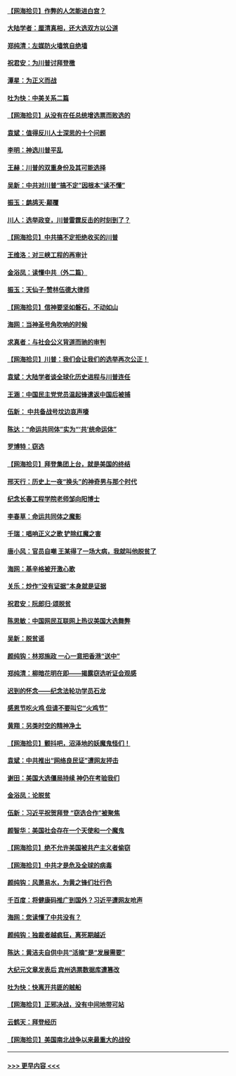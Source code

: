 #### [【网海拾贝】作弊的人怎能进白宫？](../pages/nsc993/n12603546.md?t=12090202) 
#### [大陆学者：厘清真相，还大选双方以公道](../pages/nsc993/n12603475.md?t=12090202) 
#### [郑纯清：左媒防火墙筑自绝墙](../pages/nsc993/n12602226.md?t=12090202) 
#### [祝君安：为川普讨拜登檄](../pages/nsc993/n12602199.md?t=12090202) 
#### [潭星：为正义而战](../pages/nsc993/n12600926.md?t=12090202) 
#### [吐为快：中美关系二篇](../pages/nsc993/n12600908.md?t=12090202) 
#### [【网海拾贝】从没有在任总统增选票而败选的](../pages/nsc993/n12600435.md?t=12090202) 
#### [袁斌：值得反川人士深思的十个问题](../pages/nsc993/n12600332.md?t=12090202) 
#### [李明：神选川普平乱](../pages/nsc993/n12599751.md?t=12090202) 
#### [王赫：川普的双重身份及其可能选择](../pages/nsc993/n12599723.md?t=12090202) 
#### [吴新：中共对川普“搞不定”因根本“读不懂”](../pages/nsc993/n12599502.md?t=12090202) 
#### [振玉：鹧鸪天‧颠覆](../pages/nsc993/n12599494.md?t=12090202) 
#### [川人：选举政变，川普雷霆反击的时刻到了？](../pages/nsc993/n12599291.md?t=12090202) 
#### [【网海拾贝】中共搞不定拒绝收买的川普](../pages/nsc993/n12598955.md?t=12090202) 
#### [王维洛：对三峡工程的再审计](../pages/nsc993/n12598436.md?t=12090202) 
#### [金浴凤：读懂中共（外二篇）](../pages/nsc993/n12597943.md?t=12090202) 
#### [振玉：天仙子‧赞林伍德大律师](../pages/nsc993/n12597929.md?t=12090202) 
#### [【网海拾贝】信神要坚如磐石，不动如山](../pages/nsc993/n12597901.md?t=12090202) 
#### [海网：当神圣号角吹响的时候](../pages/nsc993/n12595891.md?t=12090202) 
#### [求真者：与社会公义背道而驰的审判](../pages/nsc993/n12595868.md?t=12090202) 
#### [【网海拾贝】川普：我们会让我们的选举再次公正！](../pages/nsc993/n12594930.md?t=12090202) 
#### [袁斌：大陆学者谈全球化历史进程与川普连任](../pages/nsc993/n12594690.md?t=12090202) 
#### [王涵：中国民主党党员温起锋遣返中国后被捕](../pages/nsc993/n12594540.md?t=12090202) 
#### [伍新： 中共备战号坟边哀声嚎](../pages/nsc993/n12593086.md?t=12090202) 
#### [陈达：“命运共同体”实为“‘共’统命运体”](../pages/nsc993/n12590865.md?t=12090202) 
#### [罗博特：窃选](../pages/nsc993/n12590619.md?t=12090202) 
#### [【网海拾贝】拜登集团上台，就是美国的终结](../pages/nsc993/n12589725.md?t=12090202) 
#### [邢天行：历史上一夜“换头”的神奇男与那个时代](../pages/nsc993/n12589424.md?t=12090202) 
#### [纪念长春工程学院老师邹向阳博士](../pages/nsc993/n12585390.md?t=12090202) 
#### [李春草：命运共同体之魔影](../pages/nsc993/n12585026.md?t=12090202) 
#### [千瑞：唱响正义之歌 铲除红魔之害](../pages/nsc993/n12585002.md?t=12090202) 
#### [唐小风：官员自嘲 王某得了一场大病，我就叫他脱贫了](../pages/nsc993/n12584981.md?t=12090202) 
#### [海网：基辛格被开激心歌](../pages/nsc993/n12584946.md?t=12090202) 
#### [关乐：炒作“没有证据”本身就是证据](../pages/nsc993/n12583146.md?t=12090202) 
#### [祝君安：阮郎归‧颂脱贫](../pages/nsc993/n12583119.md?t=12090202) 
#### [陈思敏：中国网民互联网上热议美国大选舞弊](../pages/nsc993/n12582845.md?t=12090202) 
#### [吴新：脱贫谣](../pages/nsc993/n12580839.md?t=12090202) 
#### [颜纯钩：林郑施政 一心一意把香港“送中”](../pages/nsc993/n12580805.md?t=12090202) 
#### [郑纯清：柳暗花明在即——揭露窃选听证会观感](../pages/nsc993/n12580795.md?t=12090202) 
#### [迟到的怀念——纪念法轮功学员石龙](../pages/nsc993/n12580245.md?t=12090202) 
#### [感恩节吃火鸡  但请不要叫它“火鸡节”](../pages/nsc993/n12580252.md?t=12090202) 
#### [黄翔：另类时空的精神净土](../pages/nsc993/n12578638.md?t=12090202) 
#### [【网海拾贝】颤抖吧，沼泽地的妖魔鬼怪们！](../pages/nsc993/n12578552.md?t=12090202) 
#### [袁斌：中共推出“网络良民证”遭网友抨击](../pages/nsc993/n12578511.md?t=12090202) 
#### [谢田：美国大选僵局持续 神仍在考验我们](../pages/nsc993/n12577432.md?t=12090202) 
#### [金浴凤：论脱贫](../pages/nsc993/n12576386.md?t=12090202) 
#### [伍新：习近平祝贺拜登 “窃选合作”被聚焦](../pages/nsc993/n12576358.md?t=12090202) 
#### [颜智华：美国社会存在一个天使和一个魔鬼](../pages/nsc993/n12574299.md?t=12090202) 
#### [【网海拾贝】绝不允许美国被共产主义者偷窃](../pages/nsc993/n12573396.md?t=12090202) 
#### [【网海拾贝】中共才是危及全球的病毒](../pages/nsc993/n12571204.md?t=12090202) 
#### [颜纯钩：风萧易水，为黄之锋们壮行色](../pages/nsc993/n12571487.md?t=12090202) 
#### [千百度：将健康码推广到国外？习近平遭网友呛声](../pages/nsc993/n12570808.md?t=12090202) 
#### [海网：您读懂了中共没有？](../pages/nsc993/n12570487.md?t=12090202) 
#### [颜纯钩：独裁者越疯狂，离死期越近](../pages/nsc993/n12569055.md?t=12090202) 
#### [陈达：黄洁夫自供中共“活摘”是“发展需要”](../pages/nsc993/n12568541.md?t=12090202) 
#### [大纪元文章发表后 宾州选票数据库遭篡改](../pages/nsc993/n12568105.md?t=12090202) 
#### [吐为快：快离开共匪的贼船](../pages/nsc993/n12568462.md?t=12090202) 
#### [【网海拾贝】正邪决战，没有中间地带可站](../pages/nsc993/n12568439.md?t=12090202) 
#### [云鹤天：拜登经历](../pages/nsc993/n12567294.md?t=12090202) 
#### [【网海拾贝】美国南北战争以来最重大的战役](../pages/nsc993/n12567247.md?t=12090202) 

----
#### [ >>> 更早内容 <<< ](../indexes/nsc993-earlier.md)
